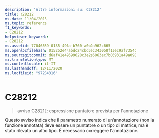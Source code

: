 ```yaml
---
description: 'Altre informazioni su: C28212'
title: C28212
ms.date: 11/04/2016
ms.topic: reference
f1_keywords:
- C28212
helpviewer_keywords:
- C28212
ms.assetid: 77046589-0135-490a-b760-a0b9a962c665
ms.openlocfilehash: 015252e44abdc24cbd5ec343058f10ec9af7354d
ms.sourcegitcommit: d6af41e42699628c3e2e6063ec7b03931a49a098
ms.translationtype: MT
ms.contentlocale: it-IT
ms.lasthandoff: 12/11/2020
ms.locfileid: "97284316"
---
```

# <a name="c28212"></a>C28212

> avviso C28212: espressione puntatore prevista per l'annotazione

Questo avviso indica che il parametro numerato di un'annotazione (non la funzione annotata) deve essere un puntatore o un tipo di matrice, ma è stato rilevato un altro tipo. È necessario correggere l'annotazione.
